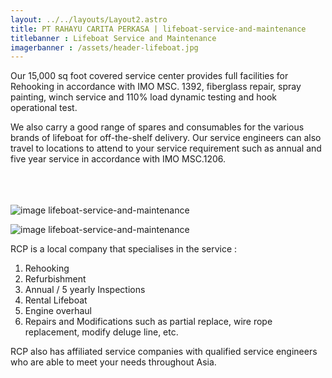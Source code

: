 ```yaml
---
layout: ../../layouts/Layout2.astro
title: PT RAHAYU CARITA PERKASA | lifeboat-service-and-maintenance
titlebanner : Lifeboat Service and Maintenance
imagerbanner : /assets/header-lifeboat.jpg
---
```

Our 15,000 sq foot covered service center provides full facilities for Rehooking in accordance with IMO MSC. 1392, fiberglass repair, spray painting, winch service and 110% load dynamic testing and hook operational test.

We also carry a good range of spares and consumables for the various brands of lifeboat for off-the-shelf delivery. Our service engineers can also travel to locations to attend to your service requirement such as annual and five year service in accordance with IMO MSC.1206.<br /><br /><br /><br />

![image lifeboat-service-and-maintenance](/assets/gambar-konten-service-lifeboat1.jpg)

![image lifeboat-service-and-maintenance](/assets/gambar-konten-service-lifeboat2.jpg)

RCP is a local company that specialises in the service :
1. Rehooking
2. Refurbishment
3. Annual / 5 yearly Inspections
4. Rental Lifeboat
5. Engine overhaul
6. Repairs and Modifications such as partial replace, wire rope replacement, modify deluge line, etc.

RCP also has affiliated service companies with qualified service engineers who are able to meet your needs throughout Asia.